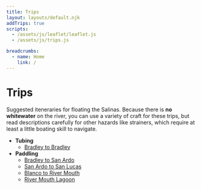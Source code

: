 ```yaml
---
title: Trips
layout: layouts/default.njk
addTrips: true
scripts:
  - /assets/js/leaflet/leaflet.js
  - /assets/js/trips.js

breadcrumbs:
  - name: Home
    link: /
---
```


# Trips

Suggested iteneraries for floating the Salinas. Because there is **no whitewater** on the river, you can use a variety of craft for these trips, but read descriptions carefully for other hazards like strainers, which require at least a little boating skill to navigate.

<nav class="nav-list">

- **Tubing**
  - [Bradley to Bradley](bradley-bradley)
- **Paddling**
  - [Bradley to San Ardo](bradley-san-ardo)
  - [San Ardo to San Lucas](san-ardo-san-lucas)
  - [Blanco to River Mouth](blanco-river-mouth)
  - [River Mouth Lagoon](lagoon)

</nav>

<div class="map" aria-hidden="true">
  <div id="map"></div>
</div>
